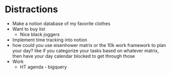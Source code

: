 # Distractions 
- Make a notion database of my favorite clothes
- Want to buy list
	- Nice black joggers 
- Implement time tracking into notion
- how could you use eisenhower matrix or the 10k work framework to plan your day? like if you categorize your tasks based on whatever matrix, then have your day calendar blocked to get through those
- Work
	- HT agenda - bigquery